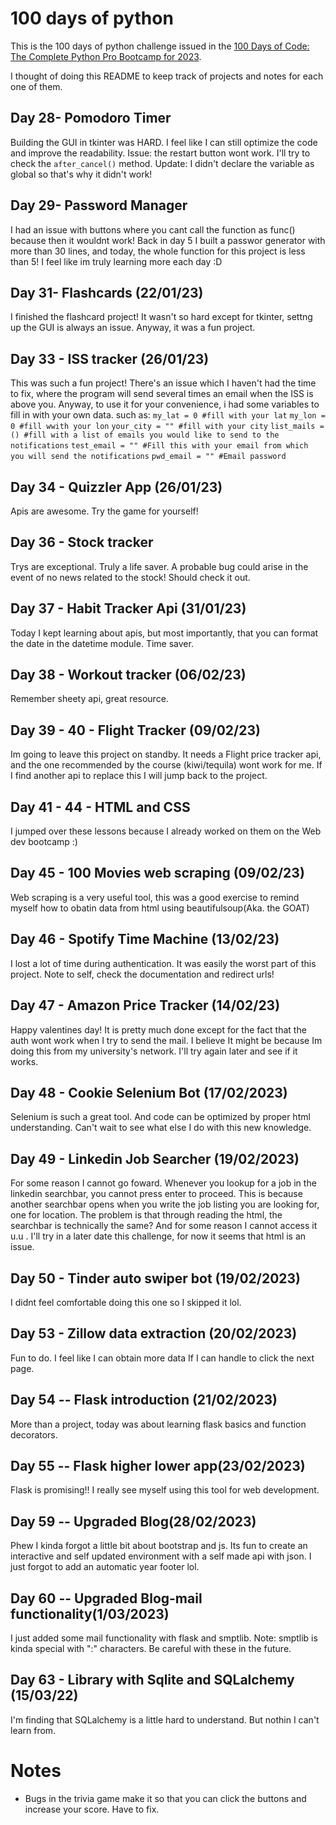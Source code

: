 # 100 days of python
This is the 100 days of python challenge issued in the [100 Days of Code: The Complete Python Pro Bootcamp for 2023](https://www.udemy.com/course/100-days-of-code/). 

I thought of doing this README to keep track of projects and notes for each one of them. 

## Day 28- Pomodoro Timer
Building the GUI in tkinter was HARD. I feel like I can still optimize the code and improve the readability. 
Issue: the restart button wont work. I'll try to check the `after_cancel()` method.
Update: I didn't declare the variable as global so that's why it didn't work!

## Day 29- Password Manager
I had an issue with buttons where you cant call the function as func() because then it wouldnt work!
Back in day 5 I built a passwor generator with more than 30 lines, and today, the whole function for this project is less than 5! I feel like im truly learning more each day :D

## Day 31- Flashcards (22/01/23)
I finished the flashcard project! It wasn't so hard except for tkinter, settng up the GUI is always an issue. Anyway, it was a fun project.

## Day 33 - ISS tracker (26/01/23)
This was such a fun project! There's an issue which I haven't had the time to fix, where the program will send several times an email when the ISS is above you. 
Anyway, to use it for your convenience, i had some variables to fill in with your own data. such as:
`my_lat = 0 #fill with your lat`
`my_lon = 0 #fill wwith your lon`
`your_city = "" #fill with your city`
`list_mails = () #fill with a list of emails you would like to send to the notifications`
`test_email = "" #Fill this with your email from which you will send the notifications`
`pwd_email = "" #Email password`

## Day 34 - Quizzler App (26/01/23)
Apis are awesome. Try the game for yourself!

## Day 36 - Stock tracker
Trys are exceptional. Truly a life saver. A probable bug could arise in the event of no news related to the stock! Should check it out.

## Day 37 - Habit Tracker Api (31/01/23)
Today I kept learning about apis, but most importantly, that you can format the date in the datetime module. Time saver.

## Day 38 - Workout tracker (06/02/23)
Remember sheety api, great resource.

## Day 39 - 40 - Flight Tracker (09/02/23)
Im going to leave this project on standby. It needs a Flight price tracker api, and the one recommended by the course (kiwi/tequila) wont work for me. If I find another api to replace this I will jump back to the project.

## Day 41 - 44 - HTML and CSS
I jumped over these lessons because I already worked on them on the Web dev bootcamp :)

## Day 45 - 100 Movies web scraping (09/02/23)
Web scraping is a very useful tool, this was a good exercise to remind myself how to obatin data from html using beautifulsoup(Aka. the GOAT)

## Day 46 - Spotify Time Machine (13/02/23)
I lost a lot of time during authentication. It was easily the worst part of this project. Note to self, check the documentation and redirect urls!

## Day 47 - Amazon Price Tracker (14/02/23)
Happy valentines day! It is pretty much done except for the fact that the auth wont work when I try to send the mail. I believe It might be because Im doing this from my university's network. I'll try again later and see if it works.

## Day 48 - Cookie Selenium Bot (17/02/2023)

Selenium is such a great tool. And code can be optimized by proper html understanding. Can't wait to see what else I do with this new knowledge.

## Day 49 - Linkedin Job Searcher (19/02/2023)
For some reason I cannot go foward. Whenever you lookup for a job in the linkedin searchbar, you cannot press enter to proceed. This is because another searchbar opens when you write the job listing you are looking for, one for location. The problem is that through reading the html, the searchbar is technically the same? And for some reason I cannot access it u.u . I'll try in a later date this challenge, for now it seems that html is an issue.

## Day 50 - Tinder auto swiper bot (19/02/2023)
I didnt feel comfortable doing this one so I skipped it lol.

## Day 53 - Zillow data extraction (20/02/2023)
Fun to do. I feel like I can obtain more data If I can handle to click the next page.

## Day 54 -- Flask introduction (21/02/2023)
More than a project, today was about learning flask basics and function decorators.

## Day 55 -- Flask higher lower app(23/02/2023)
Flask is promising!! I really see myself using this tool for web development.

## Day 59 -- Upgraded Blog(28/02/2023)
Phew I kinda forgot a little bit about bootstrap and js. Its fun to create an interactive and self updated environment with a self made api with json. I just forgot to add an automatic year footer lol.

## Day 60 -- Upgraded Blog-mail functionality(1/03/2023)
I just added some mail functionality with flask and smptlib. Note: smptlib is kinda special with ":" characters. Be careful with these in the future.

## Day 63 - Library with Sqlite and SQLalchemy (15/03/22)
I'm finding that SQLalchemy is a little hard to understand. But nothin I can't learn from.

# Notes

* Bugs in the trivia game make it so that you can click the buttons and increase your score. Have to fix.